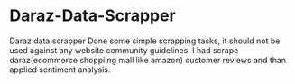 # Daraz-Data-Scrapper
Daraz data scrapper
Done some simple scrapping tasks, it should not be used against any website community guidelines.
I had scrape daraz(ecommerce shoppiing mall like amazon) customer reviews and than applied sentiment analysis.

